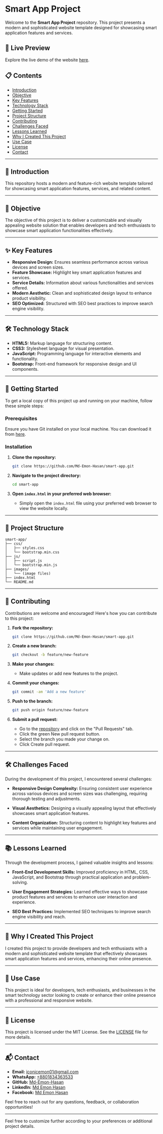 # Smart App Project

Welcome to the **Smart App Project** repository. This project presents a modern and sophisticated website template designed for showcasing smart application features and services.

## 🌟 Live Preview

Explore the live demo of the website [here](https://md-emon-hasan.github.io/smart-app/).

## 📋 Contents

- [Introduction](#introduction)
- [Objective](#objective)
- [Key Features](#key-features)
- [Technology Stack](#technology-stack)
- [Getting Started](#getting-started)
- [Project Structure](#project-structure)
- [Contributing](#contributing)
- [Challenges Faced](#challenges-faced)
- [Lessons Learned](#lessons-learned)
- [Why I Created This Project](#why-i-created-this-project)
- [Use Case](#use-case)
- [License](#license)
- [Contact](#contact)

---

## 📖 Introduction

This repository hosts a modern and feature-rich website template tailored for showcasing smart application features, services, and related content.

---

## 🎯 Objective

The objective of this project is to deliver a customizable and visually appealing website solution that enables developers and tech enthusiasts to showcase smart application functionalities effectively.

---

## ✨ Key Features

- **Responsive Design:** Ensures seamless performance across various devices and screen sizes.
- **Feature Showcase:** Highlight key smart application features and services.
- **Service Details:** Information about various functionalities and services offered.
- **Modern Aesthetic:** Clean and sophisticated design layout to enhance product visibility.
- **SEO Optimized:** Structured with SEO best practices to improve search engine visibility.

---

## 🛠️ Technology Stack

- **HTML5:** Markup language for structuring content.
- **CSS3:** Stylesheet language for visual presentation.
- **JavaScript:** Programming language for interactive elements and functionality.
- **Bootstrap:** Front-end framework for responsive design and UI components.

---

## 🚀 Getting Started

To get a local copy of this project up and running on your machine, follow these simple steps:

### Prerequisites

Ensure you have Git installed on your local machine. You can download it from [here](https://git-scm.com/).

### Installation

1. **Clone the repository:**

   ```bash
   git clone https://github.com/Md-Emon-Hasan/smart-app.git
   ```

2. **Navigate to the project directory:**

   ```bash
   cd smart-app
   ```

3. **Open `index.html` in your preferred web browser:**

   - Simply open the `index.html` file using your preferred web browser to view the website locally.

---

## 📁 Project Structure

```plaintext
smart-app/
├── css/
│   ├── styles.css
│   └── bootstrap.min.css
├── js/
│   ├── script.js
│   └── bootstrap.min.js
├── images/
│   └── (image files)
├── index.html
└── README.md
```

---

## 🤝 Contributing

Contributions are welcome and encouraged! Here's how you can contribute to this project:

1. **Fork the repository:**
   ```bash
   git clone https://github.com/Md-Emon-Hasan/smart-app.git
   ```

2. **Create a new branch:**
   ```bash
   git checkout -b feature/new-feature
   ```

3. **Make your changes:**
   - Make updates or add new features to the project.

4. **Commit your changes:**
   ```bash
   git commit -am 'Add a new feature'
   ```

5. **Push to the branch:**
   ```bash
   git push origin feature/new-feature
   ```

6. **Submit a pull request:**
   - Go to the [repository](https://github.com/Md-Emon-Hasan/smart-app) and click on the "Pull Requests" tab.
   - Click the green New pull request button.
   - Select the branch you made your change on.
   - Click Create pull request.

---

## 🛠️ Challenges Faced

During the development of this project, I encountered several challenges:

- **Responsive Design Complexity:** Ensuring consistent user experience across various devices and screen sizes was challenging, requiring thorough testing and adjustments.
  
- **Visual Aesthetics:** Designing a visually appealing layout that effectively showcases smart application features.

- **Content Organization:** Structuring content to highlight key features and services while maintaining user engagement.

---

## 📚 Lessons Learned

Through the development process, I gained valuable insights and lessons:

- **Front-End Development Skills:** Improved proficiency in HTML, CSS, JavaScript, and Bootstrap through practical application and problem-solving.
  
- **User Engagement Strategies:** Learned effective ways to showcase product features and services to enhance user interaction and experience.

- **SEO Best Practices:** Implemented SEO techniques to improve search engine visibility and reach.

---

## 🌟 Why I Created This Project

I created this project to provide developers and tech enthusiasts with a modern and sophisticated website template that effectively showcases smart application features and services, enhancing their online presence.

---

## 🎯 Use Case

This project is ideal for developers, tech enthusiasts, and businesses in the smart technology sector looking to create or enhance their online presence with a professional and responsive website.

---

## 📜 License

This project is licensed under the MIT License. See the [LICENSE](LICENSE) file for more details.

---

## 📬 Contact

- **Email:** [iconicemon01@gmail.com](mailto:iconicemon01@gmail.com)
- **WhatsApp:** [+8801834363533](https://wa.me/8801834363533)
- **GitHub:** [Md-Emon-Hasan](https://github.com/Md-Emon-Hasan)
- **LinkedIn:** [Md Emon Hasan](https://www.linkedin.com/in/md-emon-hasan)
- **Facebook:** [Md Emon Hasan](https://www.facebook.com/mdemon.hasan2001/)

Feel free to reach out for any questions, feedback, or collaboration opportunities!

---

Feel free to customize further according to your preferences or additional project details.
